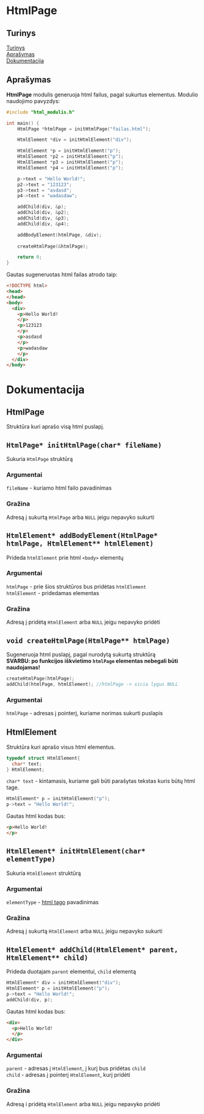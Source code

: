 # HtmlPage
## Turinys
[Turinys](https://github.com/user5427/ProProPro-modulis/edit/readme-dokumentacija/README.md#turinys)  
[Aprašymas](https://github.com/user5427/ProProPro-modulis/edit/readme-dokumentacija/README.md#apra%C5%A1ymas)  
[Dokumentacija]()
## Aprašymas
**HtmlPage** modulis generuoja html failus, pagal sukurtus elementus. 
Modulio naudojimo pavyzdys: 
```c
#include "html_modulis.h"

int main() {
    HtmlPage *htmlPage = initHtmlPage("failas.html");

    HtmlElement *div = initHtmlElement("div");

    HtmlElement *p = initHtmlElement("p");
    HtmlElement *p2 = initHtmlElement("p");
    HtmlElement *p3 = initHtmlElement("p");
    HtmlElement *p4 = initHtmlElement("p");

    p->text = "Hello World!";
    p2->text = "123123";
    p3->text = "asdasd";
    p4->text = "wadasdaw";

    addChild(div, &p);
    addChild(div, &p2);
    addChild(div, &p3);
    addChild(div, &p4);

    addBodyElement(htmlPage, &div);
    
    createHtmlPage(&htmlPage);

    return 0;
}
```
Gautas sugeneruotas html failas atrodo taip:
```html
<!DOCTYPE html>
<head>
</head>
<body>
  <div>
    <p>Hello World!
    </p>
    <p>123123
    </p>
    <p>asdasd
    </p>
    <p>wadasdaw
    </p>
  </div>
</body>

```

# Dokumentacija

## HtmlPage
Struktūra kuri aprašo visą html puslapį.

## `HtmlPage* initHtmlPage(char* fileName)`
Sukuria `HtmlPage` struktūrą
### Argumentai
`fileName` - kuriamo html failo pavadinimas
### Gražina
Adresą į sukurtą `HtmlPage` arba `NULL` jeigu nepavyko sukurti

## `HtmlElement* addBodyElement(HtmlPage* htmlPage, HtmlElement** htmlElement)`
Prideda `htmlElement` prie html `<body>` elementų
### Argumentai
`htmlPage` - prie šios struktūros bus pridėtas `htmlElement` \
`htmlElement` - pridedamas elementas
### Gražina
Adresą į pridėtą `HtmlElement` arba `NULL` jeigu nepavyko pridėti

## `void createHtmlPage(HtmlPage** htmlPage)`
Sugeneruoja html puslapį, pagal nurodytą sukurtą struktūrą \
**SVARBU: po funkcijos iškvietimo `htmlPage` elementas nebegali būti naudojamas!** 
```c
createHtmlPage(htmlPage);
addChild(htmlPage, htmlElement); //htmlPage -> sicia lygus NULL
```
### Argumentai
`htmlPage` - adresas į pointerį, kuriame norimas sukurti puslapis

## HtmlElement
Struktūra kuri aprašo visus html elementus.
```c
typedef struct HtmlElement{
  char* text;
} HtmlElement;
```
`char* text` - kintamasis, kuriame gali būti parašytas tekstas kuris būtų html tage.
```c
HtmlElement* p = initHtmlElement("p");
p->text = "Hello World!";
```
Gautas html kodas bus:
```html
<p>Hello World!
</p>
```

## `HtmlElement* initHtmlElement(char* elementType)`
Sukuria `HtmlElement` struktūrą
### Argumentai
`elementType` - [html tago](https://www.w3schools.com/tags/default.asp) pavadinimas 
### Gražina
Adresą į sukurtą `HtmlElement` arba `NULL` jeigu nepavyko sukurti

## `HtmlElement* addChild(HtmlElement* parent, HtmlElement** child)`
Prideda duotajam `parent` elementui, `child` elementą
```c
HtmlElement* div = initHtmlElement("div");
HtmlElement* p = initHtmlElement("p");
p->text = "Hello World!";
addChild(div, p);
```
Gautas html kodas bus:
```html
<div>
  <p>Hello World!
  </p>
</div>
```
### Argumentai
`parent` - adresas į `HtmlElement`, į kurį bus pridėtas `child` \
`child` - adresas į pointerį `HtmlElement`, kurį pridėti
### Gražina
Adresą i pridėtą `HtmlElement` arba `NULL` jeigu nepavyko pridėti

